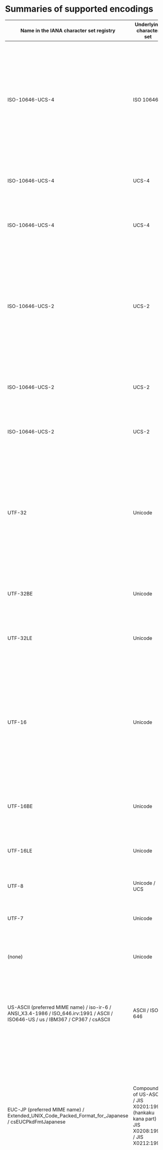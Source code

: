 Summaries of supported encodings
================================

| Name in the IANA character set registry                                                                                             | Underlying character set                                                                    | Description                                                                                                                                                                                                                                                                                                                                                                                               | Additional note                                                                                                                                                                                   |
|-------------------------------------------------------------------------------------------------------------------------------------|---------------------------------------------------------------------------------------------|-----------------------------------------------------------------------------------------------------------------------------------------------------------------------------------------------------------------------------------------------------------------------------------------------------------------------------------------------------------------------------------------------------------|---------------------------------------------------------------------------------------------------------------------------------------------------------------------------------------------------|
| ISO-10646-UCS-4                                                                                                                     | ISO 10646                                                                                   | The Universal Character Set with 31-bit code space, standardized as UCS-4 by ISO/IEC 10646. It is kept synchronized with the latest version of the Unicode code map.                                                                                                                                                                                                                                      | If this name is used in the encoding conversion facility, the converter attempts to identify by the preceding BOM (byte order mark)in which endian the subsequent bytes are represented.          |
| ISO-10646-UCS-4                                                                                                                     | UCS-4                                                                                       | See above.                                                                                                                                                                                                                                                                                                                                                                                                | In contrast to *UCS-4*, strings are always assumed to be in big endian form.                                                                                                                      |
| ISO-10646-UCS-4                                                                                                                     | UCS-4                                                                                       | See above.                                                                                                                                                                                                                                                                                                                                                                                                | In contrast to *UCS-4*, strings are always assumed to be in little endian form.                                                                                                                   |
| ISO-10646-UCS-2                                                                                                                     | UCS-2                                                                                       | The Universal Character Set with 16-bit code space, standardized as UCS-2 by ISO/IEC 10646. It is kept synchronized with the latest version of the unicode code map.                                                                                                                                                                                                                                      | If this name is used in the encoding conversion facility, the converter attempts to identify by the preceding BOM (byte order mark)in which endian the subsequent bytes are represented.          |
| ISO-10646-UCS-2                                                                                                                     | UCS-2                                                                                       | See above.                                                                                                                                                                                                                                                                                                                                                                                                | In contrast to *UCS-2*, strings are always assumed to be in big endian form.                                                                                                                      |
| ISO-10646-UCS-2                                                                                                                     | UCS-2                                                                                       | See above.                                                                                                                                                                                                                                                                                                                                                                                                | In contrast to *UCS-2*, strings are always assumed to be in little endian form.                                                                                                                   |
| UTF-32                                                                                                                              | Unicode                                                                                     | Unicode Transformation Format of 32-bit unit width, whose encoding space refers to the Unicode's codeset standard. This encoding scheme wasn't identical to UCS-4 because the code space of Unicode were limited to a 21-bit value.                                                                                                                                                                       | If this name is used in the encoding conversion facility, the converter attempts to identify by the preceding BOM (byte order mark)in which endian the subsequent bytes are represented.          |
| UTF-32BE                                                                                                                            | Unicode                                                                                     | See above                                                                                                                                                                                                                                                                                                                                                                                                 | In contrast to *UTF-32*, strings are always assumed to be in big endian form.                                                                                                                     |
| UTF-32LE                                                                                                                            | Unicode                                                                                     | See above                                                                                                                                                                                                                                                                                                                                                                                                 | In contrast to *UTF-32*, strings are always assumed to be in little endian form.                                                                                                                  |
| UTF-16                                                                                                                              | Unicode                                                                                     | Unicode Transformation Format of 16-bit unit width. It's worth a note that UTF-16 is no longer the same specification as UCS-2 because the surrogate mechanism has been introduced since Unicode 2.0 and UTF-16 now refers to a 21-bit code space.                                                                                                                                                        | If this name is used in the encoding conversion facility, the converter attempts to identify by the preceding BOM (byte order mark)in which endian the subsequent bytes are represented.          |
| UTF-16BE                                                                                                                            | Unicode                                                                                     | See above.                                                                                                                                                                                                                                                                                                                                                                                                | In contrast to *UTF-16*, strings are always assumed to be in big endian form.                                                                                                                     |
| UTF-16LE                                                                                                                            | Unicode                                                                                     | See above.                                                                                                                                                                                                                                                                                                                                                                                                | In contrast to *UTF-16*, strings are always assumed to be in little endian form.                                                                                                                  |
| UTF-8                                                                                                                               | Unicode / UCS                                                                               | Unicode Transformation Format of 8-bit unit width.                                                                                                                                                                                                                                                                                                                                                        | none                                                                                                                                                                                              |
| UTF-7                                                                                                                               | Unicode                                                                                     | A mail-safe transformation format of Unicode, specified in <a href="http://www.faqs.org/rfcs/rfc2152" class="link external">» RFC2152</a>.                                                                                                                                                                                                                                                                | none                                                                                                                                                                                              |
| (none)                                                                                                                              | Unicode                                                                                     | A variant of UTF-7 which is specialized for use in the <a href="http://www.faqs.org/rfcs/rfc3501" class="link external">» IMAP protocol</a>.                                                                                                                                                                                                                                                              | none                                                                                                                                                                                              |
| US-ASCII (preferred MIME name) / iso-ir-6 / ANSI\_X3.4-1986 / ISO\_646.irv:1991 / ASCII / ISO646-US / us / IBM367 / CP367 / csASCII | ASCII / ISO 646                                                                             | American Standard Code for Information Interchange is a commonly-used 7-bit encoding. Also standardized as an international standard, ISO 646.                                                                                                                                                                                                                                                            | (none)                                                                                                                                                                                            |
| EUC-JP (preferred MIME name) / Extended\_UNIX\_Code\_Packed\_Format\_for\_Japanese / csEUCPkdFmtJapanese                            | Compound of US-ASCII / JIS X0201:1997 (hankaku kana part) / JIS X0208:1990 / JIS X0212:1990 | As you see the name is derived from an abbreviation of Extended UNIX Code Packed Format for Japanese, this encoding is mostly used on UNIX or alike platforms. The original encoding scheme, Extended UNIX Code, is designed on the basis of ISO 2022.                                                                                                                                                    | The character set referred to by EUC-JP is different to IBM932 / CP932, which are used by OS/2® and Microsoft® Windows®. For information interchange with those platforms, use EUCJP-WIN instead. |
| Shift\_JIS (preferred MIME name) / MS\_Kanji / csShift\_JIS                                                                         | Compound of JIS X0201:1997 / JIS X0208:1997                                                 | Shift\_JIS was developed in early 80's, at the time personal Japanese word processors were brought into the market, in order to maintain compatibilities with the legacy encoding scheme JIS X 0201:1976. According to the IANA definition the codeset of Shift\_JIS is slightly different to IBM932 / CP932. However, the names "SJIS" / "Shift\_JIS" are often wrongly used to refer to these codesets. | For the CP932 codemap, use SJIS-WIN instead.                                                                                                                                                      |
| (none)                                                                                                                              | Compound of JIS X0201:1997 / JIS X0208:1997 / IBM extensions / NEC extensions               | While this "encoding" uses the same encoding scheme as EUC-JP, the underlying character set is different. That is, some code points map to different characters than EUC-JP.                                                                                                                                                                                                                              | none                                                                                                                                                                                              |
| Windows-31J / csWindows31J                                                                                                          | Compound of JIS X0201:1997 / JIS X0208:1997 / IBM extensions / NEC extensions               | While this "encoding" uses the same encoding scheme as Shift\_JIS, the underlying character set is different. That means some code points map to different characters than Shift\_JIS.                                                                                                                                                                                                                    | (none)                                                                                                                                                                                            |
| ISO-2022-JP (preferred MIME name) / csISO2022JP                                                                                     | US-ASCII / JIS X0201:1976 / JIS X0208:1978 / JIS X0208:1983                                 | <a href="http://www.faqs.org/rfcs/rfc1468" class="link external">» RFC1468</a>                                                                                                                                                                                                                                                                                                                            | (none)                                                                                                                                                                                            |
| JIS                                                                                                                                 |                                                                                             |                                                                                                                                                                                                                                                                                                                                                                                                           |                                                                                                                                                                                                   |
| ISO-8859-1                                                                                                                          |                                                                                             |                                                                                                                                                                                                                                                                                                                                                                                                           |                                                                                                                                                                                                   |
| ISO-8859-2                                                                                                                          |                                                                                             |                                                                                                                                                                                                                                                                                                                                                                                                           |                                                                                                                                                                                                   |
| ISO-8859-3                                                                                                                          |                                                                                             |                                                                                                                                                                                                                                                                                                                                                                                                           |                                                                                                                                                                                                   |
| ISO-8859-4                                                                                                                          |                                                                                             |                                                                                                                                                                                                                                                                                                                                                                                                           |                                                                                                                                                                                                   |
| ISO-8859-5                                                                                                                          |                                                                                             |                                                                                                                                                                                                                                                                                                                                                                                                           |                                                                                                                                                                                                   |
| ISO-8859-6                                                                                                                          |                                                                                             |                                                                                                                                                                                                                                                                                                                                                                                                           |                                                                                                                                                                                                   |
| ISO-8859-7                                                                                                                          |                                                                                             |                                                                                                                                                                                                                                                                                                                                                                                                           |                                                                                                                                                                                                   |
| ISO-8859-8                                                                                                                          |                                                                                             |                                                                                                                                                                                                                                                                                                                                                                                                           |                                                                                                                                                                                                   |
| ISO-8859-9                                                                                                                          |                                                                                             |                                                                                                                                                                                                                                                                                                                                                                                                           |                                                                                                                                                                                                   |
| ISO-8859-10                                                                                                                         |                                                                                             |                                                                                                                                                                                                                                                                                                                                                                                                           |                                                                                                                                                                                                   |
| ISO-8859-13                                                                                                                         |                                                                                             |                                                                                                                                                                                                                                                                                                                                                                                                           |                                                                                                                                                                                                   |
| ISO-8859-14                                                                                                                         |                                                                                             |                                                                                                                                                                                                                                                                                                                                                                                                           |                                                                                                                                                                                                   |
| ISO-8859-15                                                                                                                         |                                                                                             |                                                                                                                                                                                                                                                                                                                                                                                                           |                                                                                                                                                                                                   |
| ISO-8859-16                                                                                                                         |                                                                                             |                                                                                                                                                                                                                                                                                                                                                                                                           |                                                                                                                                                                                                   |
| byte2be                                                                                                                             |                                                                                             |                                                                                                                                                                                                                                                                                                                                                                                                           |                                                                                                                                                                                                   |
| byte2le                                                                                                                             |                                                                                             |                                                                                                                                                                                                                                                                                                                                                                                                           |                                                                                                                                                                                                   |
| byte4be                                                                                                                             |                                                                                             |                                                                                                                                                                                                                                                                                                                                                                                                           |                                                                                                                                                                                                   |
| byte4le                                                                                                                             |                                                                                             |                                                                                                                                                                                                                                                                                                                                                                                                           |                                                                                                                                                                                                   |
| BASE64                                                                                                                              |                                                                                             |                                                                                                                                                                                                                                                                                                                                                                                                           |                                                                                                                                                                                                   |
| HTML-ENTITIES                                                                                                                       |                                                                                             |                                                                                                                                                                                                                                                                                                                                                                                                           |                                                                                                                                                                                                   |
| 7bit                                                                                                                                |                                                                                             |                                                                                                                                                                                                                                                                                                                                                                                                           |                                                                                                                                                                                                   |
| 8bit                                                                                                                                |                                                                                             |                                                                                                                                                                                                                                                                                                                                                                                                           |                                                                                                                                                                                                   |
| EUC-CN                                                                                                                              |                                                                                             |                                                                                                                                                                                                                                                                                                                                                                                                           |                                                                                                                                                                                                   |
| CP936                                                                                                                               |                                                                                             |                                                                                                                                                                                                                                                                                                                                                                                                           |                                                                                                                                                                                                   |
| HZ                                                                                                                                  |                                                                                             |                                                                                                                                                                                                                                                                                                                                                                                                           |                                                                                                                                                                                                   |
| EUC-TW                                                                                                                              |                                                                                             |                                                                                                                                                                                                                                                                                                                                                                                                           |                                                                                                                                                                                                   |
| CP950                                                                                                                               |                                                                                             |                                                                                                                                                                                                                                                                                                                                                                                                           |                                                                                                                                                                                                   |
| BIG-5                                                                                                                               |                                                                                             |                                                                                                                                                                                                                                                                                                                                                                                                           |                                                                                                                                                                                                   |
| EUC-KR                                                                                                                              |                                                                                             |                                                                                                                                                                                                                                                                                                                                                                                                           |                                                                                                                                                                                                   |
| UHC (CP949)                                                                                                                         |                                                                                             |                                                                                                                                                                                                                                                                                                                                                                                                           |                                                                                                                                                                                                   |
| ISO-2022-KR                                                                                                                         |                                                                                             |                                                                                                                                                                                                                                                                                                                                                                                                           |                                                                                                                                                                                                   |
| Windows-1251 (CP1251)                                                                                                               |                                                                                             |                                                                                                                                                                                                                                                                                                                                                                                                           |                                                                                                                                                                                                   |
| Windows-1252 (CP1252)                                                                                                               |                                                                                             |                                                                                                                                                                                                                                                                                                                                                                                                           |                                                                                                                                                                                                   |
| CP866 (IBM866)                                                                                                                      |                                                                                             |                                                                                                                                                                                                                                                                                                                                                                                                           |                                                                                                                                                                                                   |
| KOI8-R                                                                                                                              |                                                                                             |                                                                                                                                                                                                                                                                                                                                                                                                           |                                                                                                                                                                                                   |
| KOI8-U                                                                                                                              |                                                                                             |                                                                                                                                                                                                                                                                                                                                                                                                           |                                                                                                                                                                                                   |
